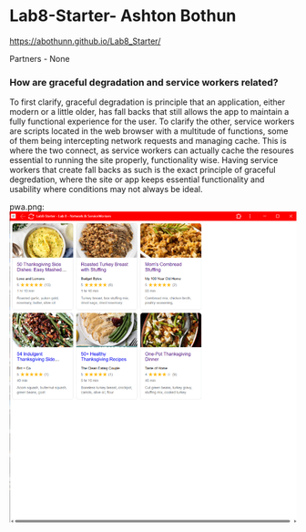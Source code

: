 # Lab8-Starter- Ashton Bothun

https://abothunn.github.io/Lab8_Starter/

Partners - None

### How are graceful degradation and service workers related?

To first clarify, graceful degradation is principle that an application, either modern or a little older, has fall backs that still allows the app to maintain a fully functional experience for the user. To clarify the other, service workers are scripts located in the web browser with a multitude of functions, some of them being intercepting network requests and managing cache. This is where the two connect, as service workers can actually cache the resoures essential to running the site properly, functionality wise. Having service workers that create fall backs as such is the exact principle of graceful degredation, where the site or app keeps essential functionality and usability where conditions may not always be ideal. 

pwa.png:
![pwa.png](pwa.png)
